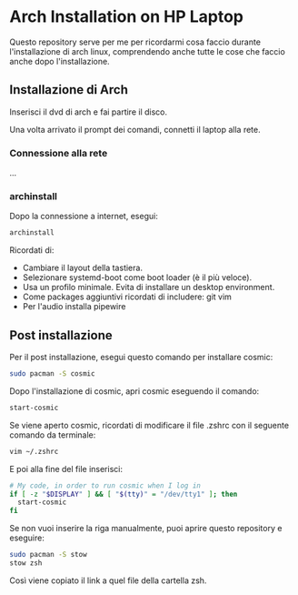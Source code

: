 # Arch Installation on HP Laptop

Questo repository serve per me per ricordarmi cosa faccio durante l'installazione di arch linux, comprendendo anche tutte le cose che faccio anche dopo l'installazione.

## Installazione di Arch

Inserisci il dvd di arch e fai partire il disco.

Una volta arrivato il prompt dei comandi, connetti il laptop alla rete.

### Connessione alla rete

...

### archinstall

Dopo la connessione a internet, esegui:

```sh
archinstall
```

Ricordati di:
- Cambiare il layout della tastiera.
- Selezionare systemd-boot come boot loader (è il più veloce).
- Usa un profilo minimale. Evita di installare un desktop environment.
- Come packages aggiuntivi ricordati di includere: git vim
- Per l'audio installa pipewire

## Post installazione

Per il post installazione, esegui questo comando per installare cosmic:

```sh
sudo pacman -S cosmic
```

Dopo l'installazione di cosmic, apri cosmic eseguendo il comando:

```sh
start-cosmic
```

Se viene aperto cosmic, ricordati di modificare il file .zshrc con il seguente comando da terminale:

```sh
vim ~/.zshrc
```

E poi alla fine del file inserisci:

```sh
# My code, in order to run cosmic when I log in
if [ -z "$DISPLAY" ] && [ "$(tty)" = "/dev/tty1" ]; then
  start-cosmic
fi
```

Se non vuoi inserire la riga manualmente, puoi aprire questo repository e eseguire:

```sh
sudo pacman -S stow
stow zsh
```

Così viene copiato il link a quel file della cartella zsh.